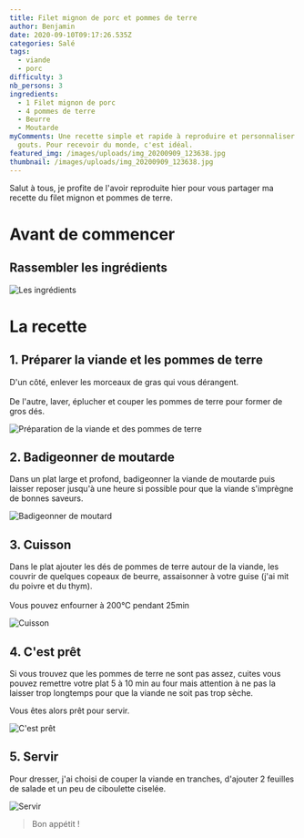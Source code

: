 ```yaml
---
title: Filet mignon de porc et pommes de terre
author: Benjamin
date: 2020-09-10T09:17:26.535Z
categories: Salé
tags:
  - viande
  - porc
difficulty: 3
nb_persons: 3
ingredients:
  - 1 Filet mignon de porc
  - 4 pommes de terre
  - Beurre
  - Moutarde
myComments: Une recette simple et rapide à reproduire et personnaliser selon vos
  gouts. Pour recevoir du monde, c'est idéal.
featured_img: /images/uploads/img_20200909_123638.jpg
thumbnail: /images/uploads/img_20200909_123638.jpg
---
```

Salut à tous, je profite de l'avoir reproduite hier pour vous partager ma recette du filet mignon et pommes de terre.

# Avant de commencer

## Rassembler les ingrédients

![Les ingrédients](/images/uploads/img_20200909_105338.jpg "Les ingrédients")

# La recette

## 1. Préparer la viande et les pommes de terre

D'un côté, enlever les morceaux de gras qui vous dérangent.\
\
De l'autre, laver, éplucher et couper les pommes de terre pour former de gros dés.

![Préparation de la viande et des pommes de terre](/images/uploads/img_20200909_110152.jpg "Préparation de la viande et des pommes de terre")

## 2. Badigeonner de moutarde

Dans un plat large et profond, badigeonner la viande de moutarde puis laisser reposer jusqu'à une heure si possible pour que la viande s'imprègne de bonnes saveurs.

![Badigeonner de moutard](/images/uploads/img_20200909_110448.jpg "Badigeonner de moutard")

## 3. Cuisson

Dans le plat ajouter les dés de pommes de terre autour de la viande, les couvrir de quelques copeaux de beurre, assaisonner à votre guise (j'ai mit du poivre et du thym).\
\
Vous pouvez enfourner à 200°C pendant 25min

![Cuisson](/images/uploads/img_20200909_110655.jpg "Cuisson")

## 4. C'est prêt

Si vous trouvez que les pommes de terre ne sont pas assez, cuites vous pouvez remettre votre plat 5 à 10 min au four mais attention à ne pas la laisser trop longtemps pour que la viande ne soit pas trop sèche.

Vous êtes alors prêt pour servir.

![C'est prêt](/images/uploads/img_20200909_123016.jpg "C'est prêt")

## 5. Servir

Pour dresser, j'ai choisi de couper la viande en tranches, d'ajouter 2 feuilles de salade et un peu de ciboulette ciselée.

![Servir](/images/uploads/img_20200909_123638.jpg "Servir")

> Bon appétit !